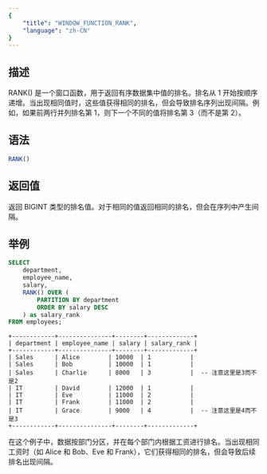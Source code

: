 ```yaml
---
{
    "title": "WINDOW_FUNCTION_RANK",
    "language": "zh-CN"
}
---
```


<!--  Licensed to the Apache Software Foundation (ASF) under one or more contributor license agreements.  See the NOTICE file distributed with this work for additional information regarding copyright ownership.  The ASF licenses this file to you under the Apache License, Version 2.0 (the "License"); you may not use this file except in compliance with the License.  You may obtain a copy of the License at

  http://www.apache.org/licenses/LICENSE-2.0

Unless required by applicable law or agreed to in writing, software distributed under the License is distributed on an "AS IS" BASIS, WITHOUT WARRANTIES OR CONDITIONS OF ANY KIND, either express or implied.  See the License for the specific language governing permissions and limitations under the License. -->

## 描述

RANK() 是一个窗口函数，用于返回有序数据集中值的排名。排名从 1 开始按顺序递增。当出现相同值时，这些值获得相同的排名，但会导致排名序列出现间隔。例如，如果前两行并列排名第 1，则下一个不同的值将排名第 3（而不是第 2）。

## 语法

```sql
RANK()
```

## 返回值

返回 BIGINT 类型的排名值。对于相同的值返回相同的排名，但会在序列中产生间隔。

## 举例

```sql
SELECT 
    department,
    employee_name,
    salary,
    RANK() OVER (
        PARTITION BY department 
        ORDER BY salary DESC
    ) as salary_rank
FROM employees;
```

```text
+------------+---------------+--------+-------------+
| department | employee_name | salary | salary_rank |
+------------+---------------+--------+-------------+
| Sales      | Alice        | 10000  | 1           |
| Sales      | Bob          | 10000  | 1           |
| Sales      | Charlie      | 8000   | 3           |  -- 注意这里是3而不是2
| IT         | David        | 12000  | 1           |
| IT         | Eve          | 11000  | 2           |
| IT         | Frank        | 11000  | 2           |
| IT         | Grace        | 9000   | 4           |  -- 注意这里是4而不是3
+------------+---------------+--------+-------------+
```

在这个例子中，数据按部门分区，并在每个部门内根据工资进行排名。当出现相同工资时（如 Alice 和 Bob、Eve 和 Frank），它们获得相同的排名，但会导致后续排名出现间隔。
